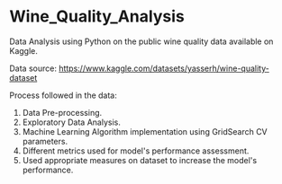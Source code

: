 # Wine_Quality_Analysis
Data Analysis using Python on the public wine quality data available on Kaggle. 

Data source: https://www.kaggle.com/datasets/yasserh/wine-quality-dataset

Process followed in the data:

1. Data Pre-processing.
2. Exploratory Data Analysis.
3. Machine Learning Algorithm implementation using GridSearch CV parameters. 
4. Different metrics used for model's performance assessment.
5. Used appropriate measures on dataset to increase the model's performance. 
